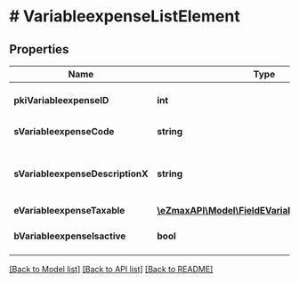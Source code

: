 # # VariableexpenseListElement

## Properties

Name | Type | Description | Notes
------------ | ------------- | ------------- | -------------
**pkiVariableexpenseID** | **int** | The unique ID of the Variableexpense |
**sVariableexpenseCode** | **string** | The code of the Variableexpense | [optional]
**sVariableexpenseDescriptionX** | **string** | The description of the Variableexpense in the language of the requester | [optional]
**eVariableexpenseTaxable** | [**\eZmaxAPI\Model\FieldEVariableexpenseTaxable**](FieldEVariableexpenseTaxable.md) |  | [optional]
**bVariableexpenseIsactive** | **bool** | Whether the variableexpense is active or not | [optional]

[[Back to Model list]](../../README.md#models) [[Back to API list]](../../README.md#endpoints) [[Back to README]](../../README.md)

